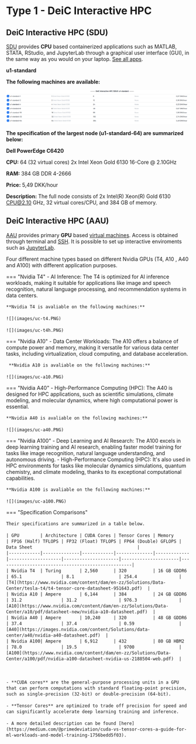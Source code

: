 # Type 1 - DeiC Interactive HPC

## DeiC Interactive HPC (SDU)
[SDU](https://cloud.sdu.dk/app/providers/detailed/ucloud) provides **CPU** based containerized applications such as MATLAB, STATA, RStudio, and JupyterLab through a graphical user interface (GUI), in the same way as you would on your laptop. [See all apps](https://docs.cloud.sdu.dk/Apps/type.html). 

**u1-standard**

**The following machines are available:**

![](images/u1-standard.PNG)

**The specification of the largest node (u1-standard-64) are summarized below:**

**Dell PowerEdge C6420**

**CPU:**	64 (32 virtual cores) 2x Intel Xeon Gold 6130 16-Core @ 2.10GHz

**RAM:** 384 GB  DDR 4-2666

**Price:** 5,49 DKK/hour

**Description:** The full node consists of 2x Intel(R) Xeon(R) Gold 6130 CPU@2.10 GHz, 32 virtual cores/CPU, and 384 GB of memory.

## DeiC Interactive HPC (AAU)
[AAU](https://cloud.sdu.dk/app/providers/detailed/aau) provides primary **GPU** based [virtual machines](https://cloud.sdu.dk/app/applications/search?q=Virtual%20Machines). Access is obtained through terminal and [SSH](). It is possible to set up interactive enviroments such as [JupyterLab](https://hpc.ruc.dk/blog/tutorials/setting-up-jupyternotebook-with-gpus-on-aau/).

Four different machine types based on different Nvidia GPUs (T4, A10 , A40 and A100) with different application purposes. 


=== "Nvidia T4"
    - AI Inference: The T4 is optimized for AI inference workloads, making it suitable for applications like image and speech recognition, natural language processing, and recommendation systems in data centers.

    **Nvidia T4 is avaliable on the following machines:**
    
    ![](images/uc-t4.PNG)

    ![](images/uc-t4h.PNG)

=== "Nvidia A10"
    - Data Center Workloads: The A10 offers a balance of compute power and memory, making it versatile for various data center tasks, including virtualization, cloud computing, and database acceleration.

     **Nvidia A10 is avaliable on the following machines:**
    
    ![](images/uc-a10.PNG)

=== "Nvidia A40"
    - High-Performance Computing (HPC): The A40 is designed for HPC applications, such as scientific simulations, climate modeling, and molecular dynamics, where high computational power is essential.

    **Nvidia A40 is avaliable on the following machines:**
    
    ![](images/uc-a40.PNG)

=== "Nvidia A100"
    - Deep Learning and AI Research: The A100 excels in deep learning training and AI research, enabling faster model training for tasks like image recognition, natural language understanding, and autonomous driving.
    - High-Performance Computing (HPC): It's also used in HPC environments for tasks like molecular dynamics simulations, quantum chemistry, and climate modeling, thanks to its exceptional computational capabilities.

    **Nvidia A100 is avaliable on the following machines:**
    
    ![](images/uc-a100.PNG)

=== "Specification Comparisons"    

    Their specifications are summarized in a table below.

    | GPU        | Architecture | CUDA Cores | Tensor Cores | Memory      | FP16 (Half) TFLOPS | FP32 (Float) TFLOPS | FP64 (Double) GFLOPS | Data Sheet                                        |
    |------------|--------------|------------|--------------|-------------|--------------------|---------------------|----------------------|---------------------------------------------------|
    | Nvidia T4  | Turing       | 2,560      | 320          | 16 GB GDDR6 | 65.1               | 8.1                 | 254.4                | [T4](https://www.nvidia.com/content/dam/en-zz/Solutions/Data-Center/tesla-t4/t4-tensor-core-datasheet-951643.pdf)  |
    | Nvidia A10 | Ampere       | 6,144      | 384          | 24 GB GDDR6 | 31.2               | 31.2                | 976.3                | [A10](https://www.nvidia.com/content/dam/en-zz/Solutions/Data-Center/a10/pdf/datasheet-new/nvidia-a10-datasheet.pdf)  |
    | Nvidia A40 | Ampere       | 10,240     | 320          | 48 GB GDDR6 | 37.4               | 37.4                | 0.59                 | [A40](https://images.nvidia.com/content/Solutions/data-center/a40/nvidia-a40-datasheet.pdf)  |
    | Nvidia A100| Ampere       | 6,912      | 432          | 80 GB HBM2  | 78.0               | 19.5                | 9700                 | [A100](https://www.nvidia.com/content/dam/en-zz/Solutions/Data-Center/a100/pdf/nvidia-a100-datasheet-nvidia-us-2188504-web.pdf)  |



    - **CUDA cores** are the general-purpose processing units in a GPU that can perform computations with standard floating-point precision, such as single-precision (32-bit) or double-precision (64-bit).

    - **Tensor Cores** are optimized to trade off precision for speed and can significantly accelerate deep learning training and inference.

    - A more detailed description can be found [here](https://medium.com/@primedeviation/cuda-vs-tensor-cores-a-guide-for-ml-workloads-and-model-training-1756bedd5f03).
